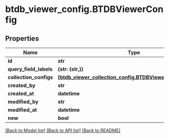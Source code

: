 # btdb_viewer_config.BTDBViewerConfig

## Properties
Name | Type | Description | Notes
------------ | ------------- | ------------- | -------------
**id** | **str** |  | [optional] 
**query_field_labels** | **{str: (str,)}** |  | [optional] 
**collection_configs** | [**[btdb_viewer_collection_config.BTDBViewerCollectionConfig]**](BTDBViewerCollectionConfig.md) |  | [optional] 
**created_by** | **str** |  | [optional] 
**created_at** | **datetime** |  | [optional] 
**modified_by** | **str** |  | [optional] 
**modified_at** | **datetime** |  | [optional] 
**new** | **bool** |  | [optional] 

[[Back to Model list]](../README.md#documentation-for-models) [[Back to API list]](../README.md#documentation-for-api-endpoints) [[Back to README]](../README.md)


